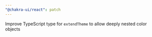 ```yaml
---
"@chakra-ui/react": patch
---
```


Improve TypeScript type for `extendTheme` to allow deeply nested color objects
